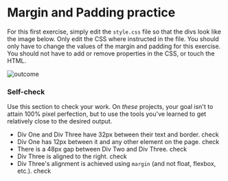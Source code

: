 # Margin and Padding practice

For this first exercise, simply edit the `style.css` file so that the divs look like the image below. Only edit the CSS where instructed in the file.  You should only have to change the values of the margin and padding for this exercise. You should not have to add or remove properties in the CSS, or touch the HTML.

![outcome](./desired-outcome.png)

### Self-check 
Use this section to check your work. On _these_ projects, your goal isn't to attain 100% pixel perfection, but to use the tools you've learned to get relatively close to the desired output.

- Div One and Div Three have 32px between their text and border. check 
- Div One has 12px between it and any other element on the page. check
- There is a 48px gap between Div Two and Div Three. check
- Div Three is aligned to the right. check
- Div Three's alignment is achieved using `margin` (and not float, flexbox, etc.). check